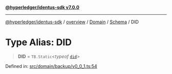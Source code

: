 [**@hyperledger/identus-sdk v7.0.0**](../../../../../../README.md)

***

[@hyperledger/identus-sdk](../../../../../../README.md) / [overview](../../../../../README.md) / [Domain](../../../README.md) / [Schema](../README.md) / DID

# Type Alias: DID

> **DID** = `TB.Static`\<*typeof* [`did`](../../../variables/did.md)\>

Defined in: [src/domain/backup/v0\_0\_1.ts:54](https://github.com/hyperledger/identus-edge-agent-sdk-ts/blob/96423ee84b124a31ce63036d9d623d1cb73a13c2/src/domain/backup/v0_0_1.ts#L54)
